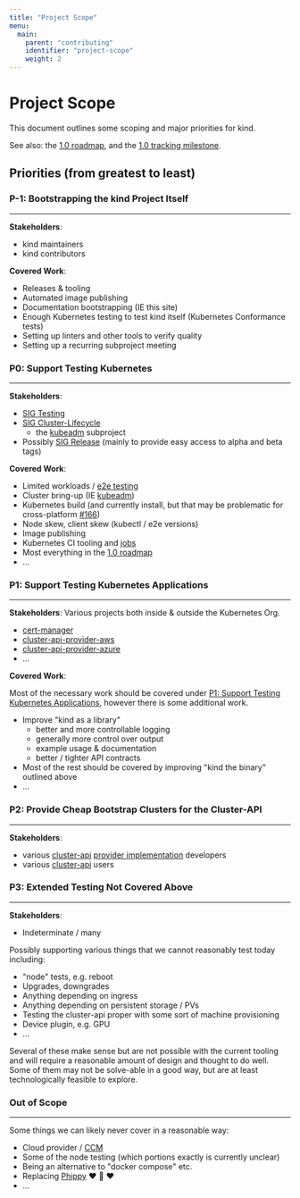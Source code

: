```yaml
---
title: "Project Scope"
menu:
  main:
    parent: "contributing"
    identifier: "project-scope"
    weight: 2
---
```

# Project Scope

This document outlines some scoping and major priorities for kind.

See also: the [1.0 roadmap], and the [1.0 tracking milestone].

## Priorities (from greatest to least)

### P-1: Bootstrapping the kind Project Itself
---

**Stakeholders**:

- kind maintainers
- kind contributors

**Covered Work**:

- Releases & tooling
- Automated image publishing
- Documentation bootstrapping (IE this site)
- Enough Kubernetes testing to test kind itself (Kubernetes Conformance tests)
- Setting up linters and other tools to verify quality
- Setting up a recurring subproject meeting

### P0: Support Testing Kubernetes
---

**Stakeholders**: 

- [SIG Testing][sigs]
- [SIG Cluster-Lifecycle][sigs]
  - the [kubeadm] subproject
- Possibly [SIG Release][sigs] (mainly to provide easy access to alpha and beta tags)

**Covered Work**:

- Limited workloads / [e2e testing][e2e]
- Cluster bring-up (IE [kubeadm])
- Kubernetes build (and currently install, but that may be problematic for cross-platform [#166])
- Node skew, client skew (kubectl / e2e versions)
- Image publishing
- Kubernetes CI tooling and [jobs][kubeadm-kind-job]
- Most everything in the [1.0 roadmap]
- ...

### P1: Support Testing Kubernetes Applications
---

**Stakeholders**: Various projects both inside & outside the Kubernetes Org.

- [cert-manager]
- [cluster-api-provider-aws]
- [cluster-api-provider-azure]
- ...

**Covered Work**:

Most of the necessary work should be covered under 
[P1: Support Testing Kubernetes Applications](#p1-support-testing-kubernetes-applications),
however there is some additional work.

- Improve "kind as a library"
  - better and more controllable logging
  - generally more control over output
  - example usage & documentation
  - better / tighter API contracts
- Most of the rest should be covered by improving "kind the binary" outlined above
- ...

### P2: Provide Cheap Bootstrap Clusters for the Cluster-API 
---

**Stakeholders**:

- various [cluster-api][cluster-api] [provider implementation][cluster-api provider implementations]
developers
- various [cluster-api][cluster-api] users

### P3: Extended Testing Not Covered Above
---

**Stakeholders**: 

- Indeterminate / many

Possibly supporting various things that we cannot reasonably test today including:

- "node" tests, e.g. reboot
- Upgrades, downgrades
- Anything depending on ingress
- Anything depending on persistent storage / PVs
- Testing the cluster-api proper with some sort of machine provisioning
- Device plugin, e.g. GPU
- ...

Several of these make sense but are not possible with the current tooling and will require a reasonable amount of design and thought to do well. Some of them may not be solve-able in a good way, but are at least technologically feasible to explore.

### Out of Scope
---

Some things we can likely never cover in a reasonable way:

- Cloud provider / [CCM]
- Some of the node testing (which portions exactly is currently unclear)
- Being an alternative to "docker compose" etc.
- Replacing [Phippy][phippy] ❤️ 🦒 ❤️
- ...


[#166]: https://github.com/kubernetes-sigs/kind/issues/166
[1.0 roadmap]: /docs/contributing/1.0-roadmap
[1.0 tracking milestone]: https://github.com/kubernetes-sigs/kind/milestone/2
[phippy]: https://phippy.io
[kubeadm]: https://github.com/kubernetes/kubeadm
[sigs]: https://github.com/kubernetes/community/blob/master/sig-list.md
[e2e]: https://github.com/kubernetes/community/blob/master/contributors/devel/sig-testing/e2e-tests.md
[kubeadm-kind-job]: https://testgrid.k8s.io/sig-cluster-lifecycle-all#kubeadm-kind-master
[cert-manager]: https://github.com/jetstack/cert-manager
[cluster-api-provider-aws]: https://github.com/kubernetes-sigs/cluster-api-provider-aws
[cluster-api-provider-azure]: https://github.com/kubernetes-sigs/cluster-api-provider-azure
[cluster-api]: https://github.com/kubernetes-sigs/cluster-api
[cluster-api provider implementations]: https://github.com/kubernetes-sigs/cluster-api#provider-implementations
[CCM]: https://github.com/kubernetes/kubernetes/tree/master/cmd/cloud-controller-manager
